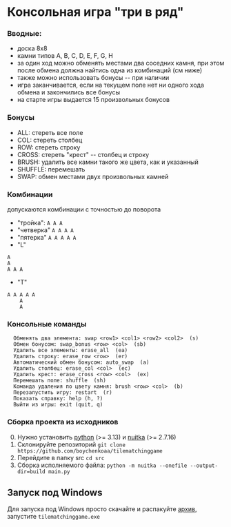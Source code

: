 # Консольная игра "три в ряд"
### Вводные:
- доска 8х8
- камни типов A, B, C, D, E, F, G, H
- за один ход можно обменять местами два соседних камня, при этом после обмена должна найтись одна из комбинаций (см ниже)
- также можно использовать бонусы -- при наличии
- игра заканчивается, если на текущем поле нет ни одного хода обмена и закончились все бонусы
- на старте игры выдается 15 произвольных бонусов
### Бонусы

- ALL: стереть все поле
- COL: стереть столбец
- ROW: стереть строку
- CROSS: стереть "крест" -- столбец и строку
- BRUSH: удалить все камни такого же цвета, как и указанный
- SHUFFLE: перемешать
- SWAP: обмен местами двух произвольных камней

### Комбинации
допускаются комбинации с точностью до поворота

- "тройка": 
`A A A`
- "четверка" 
`A A A A`
- "пятерка"
`A A A A A`
- "L"
```
A
A
A A A
```

- "T"
```
A A A A A
    A  
    A
```
### Консольные команды
```
  Обменять два элемента: swap <row1> <col1> <row2> <col2>  (s)
  Обмен бонусом: swap_bonus <row> <col>  (sb)
  Удалить все элементы: erase_all  (ea)
  Удалить строку: erase_row <row>  (er)
  Автоматический обмен бонусом: auto_swap  (a)
  Удалить столбец: erase_col <col>  (ec)
  Удалить крест: erase_cross <row> <col>  (ex)
  Перемешать поле: shuffle  (sh)
  Команда удаления по цвету камня: brush <row> <col>  (b)
  Перезапустить игру: restart  (r)
  Показать справку: help (h, ?)
  Выйти из игры: exit (quit, q)
```


### Сборка проекта из исходников
0. Нужно установить [python](https://www.python.org/downloads/)  (>= 3.13) и [nuitka](https://nuitka.net/doc/download.html) (>=  2.7.16)
1. Склонируйте репозиторий
`git clone https://github.com/boychenkoaa/tilematchinggame`
2. Перейдите в папку src
`cd src`
3. Сборка исполняемого файла:
`python -m nuitka --onefile --output-dir=build main.py `


## Запуск под Windows
Для запуска под Windows просто скачайте и распакуйте [архив](tilematchinggame.zip), запустите `tilematchinggame.exe`
